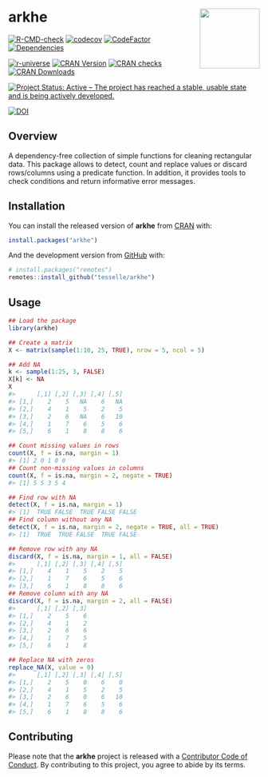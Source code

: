 
<!-- README.md is generated from README.Rmd. Please edit that file -->

# arkhe <img width=120px src="man/figures/logo.png" align="right" />

<!-- badges: start -->

[![R-CMD-check](https://github.com/tesselle/arkhe/workflows/R-CMD-check/badge.svg)](https://github.com/tesselle/arkhe/actions)
[![codecov](https://codecov.io/gh/tesselle/arkhe/branch/main/graph/badge.svg?token=3TUSMmF18Q)](https://app.codecov.io/gh/tesselle/arkhe)
[![CodeFactor](https://www.codefactor.io/repository/github/tesselle/arkhe/badge/main)](https://www.codefactor.io/repository/github/tesselle/arkhe/overview/main)
[![Dependencies](https://tinyverse.netlify.com/badge/arkhe)](https://cran.r-project.org/package=arkhe)

<a href="https://tesselle.r-universe.dev" class="pkgdown-devel"><img
src="https://tesselle.r-universe.dev/badges/arkhe"
alt="r-universe" /></a>
<a href="https://cran.r-project.org/package=arkhe"
class="pkgdown-release"><img
src="http://www.r-pkg.org/badges/version/arkhe"
alt="CRAN Version" /></a>
<a href="https://cran.r-project.org/web/checks/check_results_arkhe.html"
class="pkgdown-release"><img
src="https://badges.cranchecks.info/worst/arkhe.svg"
alt="CRAN checks" /></a>
<a href="https://cran.r-project.org/package=arkhe"
class="pkgdown-release"><img
src="http://cranlogs.r-pkg.org/badges/arkhe" alt="CRAN Downloads" /></a>

[![Project Status: Active – The project has reached a stable, usable
state and is being actively
developed.](https://www.repostatus.org/badges/latest/active.svg)](https://www.repostatus.org/#active)

[![DOI](https://zenodo.org/badge/DOI/10.5281/zenodo.3526659.svg)](https://doi.org/10.5281/zenodo.3526659)
<!-- badges: end -->

## Overview

A dependency-free collection of simple functions for cleaning
rectangular data. This package allows to detect, count and replace
values or discard rows/columns using a predicate function. In addition,
it provides tools to check conditions and return informative error
messages.

## Installation

You can install the released version of **arkhe** from
[CRAN](https://CRAN.R-project.org) with:

``` r
install.packages("arkhe")
```

And the development version from [GitHub](https://github.com/) with:

``` r
# install.packages("remotes")
remotes::install_github("tesselle/arkhe")
```

## Usage

``` r
## Load the package
library(arkhe)

## Create a matrix
X <- matrix(sample(1:10, 25, TRUE), nrow = 5, ncol = 5)

## Add NA
k <- sample(1:25, 3, FALSE)
X[k] <- NA
X
#>      [,1] [,2] [,3] [,4] [,5]
#> [1,]    2    5   NA    6   NA
#> [2,]    4    1    5    2    5
#> [3,]    2    6   NA    6   10
#> [4,]    1    7    6    5    6
#> [5,]    6    1    8    8    6

## Count missing values in rows
count(X, f = is.na, margin = 1)
#> [1] 2 0 1 0 0
## Count non-missing values in columns
count(X, f = is.na, margin = 2, negate = TRUE)
#> [1] 5 5 3 5 4

## Find row with NA
detect(X, f = is.na, margin = 1)
#> [1]  TRUE FALSE  TRUE FALSE FALSE
## Find column without any NA
detect(X, f = is.na, margin = 2, negate = TRUE, all = TRUE)
#> [1]  TRUE  TRUE FALSE  TRUE FALSE

## Remove row with any NA
discard(X, f = is.na, margin = 1, all = FALSE)
#>      [,1] [,2] [,3] [,4] [,5]
#> [1,]    4    1    5    2    5
#> [2,]    1    7    6    5    6
#> [3,]    6    1    8    8    6
## Remove column with any NA
discard(X, f = is.na, margin = 2, all = FALSE)
#>      [,1] [,2] [,3]
#> [1,]    2    5    6
#> [2,]    4    1    2
#> [3,]    2    6    6
#> [4,]    1    7    5
#> [5,]    6    1    8

## Replace NA with zeros
replace_NA(X, value = 0)
#>      [,1] [,2] [,3] [,4] [,5]
#> [1,]    2    5    0    6    0
#> [2,]    4    1    5    2    5
#> [3,]    2    6    0    6   10
#> [4,]    1    7    6    5    6
#> [5,]    6    1    8    8    6
```

## Contributing

Please note that the **arkhe** project is released with a [Contributor
Code of Conduct](https://www.tesselle.org/conduct.html). By contributing
to this project, you agree to abide by its terms.
